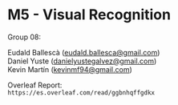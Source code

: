 # M5 - Visual Recognition

Group 08:

Eudald Ballescà (eudald.ballesca@gmail.com)\
Daniel Yuste (danielyustegalvez@gmail.com)\
Kevin Martín (kevinmf94@gmail.com)

Overleaf Report:\
`https://es.overleaf.com/read/ggbnhqffgdkx`
